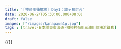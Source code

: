 ```yaml
---
title: '[神奈川衝撞旅] Day1：城ヶ島灯台'
date: 2020-06-24T05:30:00.000+08:00
draft: false
images: ["/images/kanagawa1g.jpg"]
tags : [travel-日本関東東海道-相模神奈川三浦川崎横浜鎌倉]
---
```





{{<kanagawa>}}
